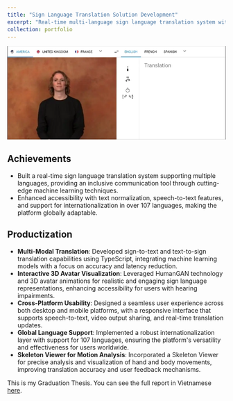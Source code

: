 ```yaml
---
title: "Sign Language Translation Solution Development"
excerpt: "Real-time multi-language sign language translation system with 3D avatar animations, enabling seamless communication through sign-to-text and text-to-sign conversions.<br/><img src='/images/hero.webp' style='width: 550px; height: 300px;'>"
collection: portfolio
---
```


<img src='/images/hero.webp' >

## Achievements
- Built a real-time sign language translation system supporting multiple languages, providing an inclusive communication tool through cutting-edge machine learning techniques.
- Enhanced accessibility with text normalization, speech-to-text features, and support for internationalization in over 107 languages, making the platform globally adaptable.

## Productization
- **Multi-Modal Translation**: Developed sign-to-text and text-to-sign translation capabilities using TypeScript, integrating machine learning models with a focus on accuracy and latency reduction.
- **Interactive 3D Avatar Visualization**: Leveraged HumanGAN technology and 3D avatar animations for realistic and engaging sign language representations, enhancing accessibility for users with hearing impairments.
- **Cross-Platform Usability**: Designed a seamless user experience across both desktop and mobile platforms, with a responsive interface that supports speech-to-text, video output sharing, and real-time translation updates.
- **Global Language Support**: Implemented a robust internationalization layer with support for 107 languages, ensuring the platform's versatility and effectiveness for users worldwide.
- **Skeleton Viewer for Motion Analysis**: Incorporated a Skeleton Viewer for precise analysis and visualization of hand and body movements, improving translation accuracy and user feedback mechanisms.

This is my Graduation Thesis. You can see the full report in Vietnamese [here](/images/Graduation_Thesis.pdf).

